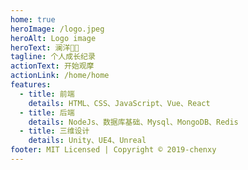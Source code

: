 ```yaml
---
home: true
heroImage: /logo.jpeg
heroAlt: Logo image
heroText: 澜洋🐂🐂
tagline: 个人成长纪录
actionText: 开始观摩
actionLink: /home/home
features:
  - title: 前端
    details: HTML、CSS、JavaScript、Vue、React
  - title: 后端
    details: NodeJs、数据库基础、Mysql、MongoDB、Redis
  - title: 三维设计
    details: Unity、UE4、Unreal
footer: MIT Licensed | Copyright © 2019-chenxy
---
```

